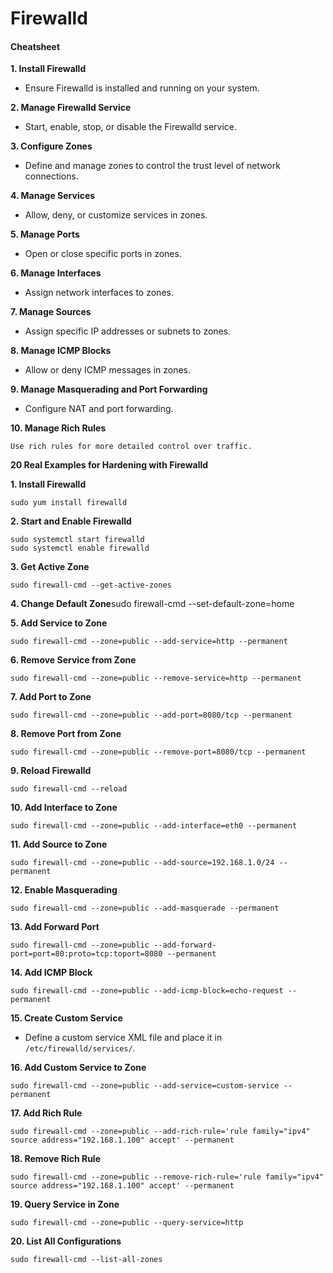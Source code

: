 # Firewalld

#### **Cheatsheet** <a href="#cheatsheet" id="cheatsheet"></a>

**1. Install Firewalld**

* Ensure Firewalld is installed and running on your system.

**2. Manage Firewalld Service**

* Start, enable, stop, or disable the Firewalld service.

**3. Configure Zones**

* Define and manage zones to control the trust level of network connections.

**4. Manage Services**

* Allow, deny, or customize services in zones.

**5. Manage Ports**

* Open or close specific ports in zones.

**6. Manage Interfaces**

* Assign network interfaces to zones.

**7. Manage Sources**

* Assign specific IP addresses or subnets to zones.

**8. Manage ICMP Blocks**

* Allow or deny ICMP messages in zones.

**9. Manage Masquerading and Port Forwarding**

* Configure NAT and port forwarding.

**10. Manage Rich Rules**

```
Use rich rules for more detailed control over traffic.
```

**20 Real Examples for Hardening with Firewalld**

**1. Install Firewalld**

```
sudo yum install firewalld
```

**2. Start and Enable Firewalld**

```
sudo systemctl start firewalld
sudo systemctl enable firewalld
```

**3. Get Active Zone**

```
sudo firewall-cmd --get-active-zones
```

**4. Change Default Zone**sudo firewall-cmd --set-default-zone=home

**5. Add Service to Zone**

```
sudo firewall-cmd --zone=public --add-service=http --permanent
```

**6. Remove Service from Zone**

```
sudo firewall-cmd --zone=public --remove-service=http --permanent
```

**7. Add Port to Zone**

```
sudo firewall-cmd --zone=public --add-port=8080/tcp --permanent
```

**8. Remove Port from Zone**

```
sudo firewall-cmd --zone=public --remove-port=8080/tcp --permanent
```

**9. Reload Firewalld**

```
sudo firewall-cmd --reload
```

**10. Add Interface to Zone**

```
sudo firewall-cmd --zone=public --add-interface=eth0 --permanent
```

**11. Add Source to Zone**

```
sudo firewall-cmd --zone=public --add-source=192.168.1.0/24 --permanent
```

**12. Enable Masquerading**

```
sudo firewall-cmd --zone=public --add-masquerade --permanent
```

**13. Add Forward Port**

```
sudo firewall-cmd --zone=public --add-forward-port=port=80:proto=tcp:toport=8080 --permanent
```

**14. Add ICMP Block**

```
sudo firewall-cmd --zone=public --add-icmp-block=echo-request --permanent
```

**15. Create Custom Service**

* Define a custom service XML file and place it in `/etc/firewalld/services/`.

**16. Add Custom Service to Zone**

```
sudo firewall-cmd --zone=public --add-service=custom-service --permanent
```

**17. Add Rich Rule**

```
sudo firewall-cmd --zone=public --add-rich-rule='rule family="ipv4" source address="192.168.1.100" accept' --permanent
```

**18. Remove Rich Rule**

```
sudo firewall-cmd --zone=public --remove-rich-rule='rule family="ipv4" source address="192.168.1.100" accept' --permanent
```

**19. Query Service in Zone**

```
sudo firewall-cmd --zone=public --query-service=http
```

**20. List All Configurations**

```
sudo firewall-cmd --list-all-zones
```
